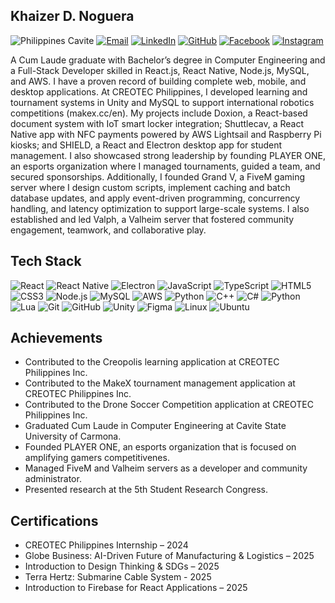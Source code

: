 ## Khaizer D. Noguera
![Philippines Cavite](https://img.shields.io/badge/Philippines-Cavite-393C3F?style=for-the-badge&logo=googlemaps&logoColor=DADAD8)
[![Email](https://img.shields.io/badge/Email-khaizerdn%40gmail.com-393C3F?style=for-the-badge&logo=gmail&logoColor=DADAD8)](mailto:khaizerdn@gmail.com)
[![LinkedIn](https://img.shields.io/badge/LinkedIn-khaizerdn-393C3F?style=for-the-badge&logo=linkedin&logoColor=DADAD8)](https://www.linkedin.com/in/khaizerdn)
[![GitHub](https://img.shields.io/badge/GitHub-khaizerdn-393C3F?style=for-the-badge&logo=github&logoColor=DADAD8)](https://github.com/khaizerdn)
[![Facebook](https://img.shields.io/badge/Facebook-khaizerdn-393C3F?style=for-the-badge&logo=facebook&logoColor=DADAD8)](https://facebook.com/khaizerdn)
[![Instagram](https://img.shields.io/badge/Instagram-khaizerdn-393C3F?style=for-the-badge&logo=instagram&logoColor=DADAD8)](https://instagram.com/khaizerdn)

A Cum Laude graduate with Bachelor’s degree in Computer Engineering and a Full-Stack Developer skilled in React.js, React Native, Node.js, MySQL, and AWS. I have a proven record of building complete web, mobile, and desktop applications. At CREOTEC Philippines, I developed learning and tournament systems in Unity and MySQL to support international robotics competitions (makex.cc/en). My projects include Doxion, a React-based document system with IoT smart locker integration; Shuttlecav, a React Native app with NFC payments powered by AWS Lightsail and Raspberry Pi kiosks; and SHIELD, a React and Electron desktop app for student management. I also showcased strong leadership by founding PLAYER ONE, an esports organization where I managed tournaments, guided a team, and secured sponsorships. Additionally, I founded Grand V, a FiveM gaming server where I design custom scripts, implement caching and batch database updates, and apply event-driven programming, concurrency handling, and latency optimization to support large-scale systems. I also established and led Valph, a Valheim server that fostered community engagement, teamwork, and collaborative play.

## Tech Stack

![React](https://img.shields.io/badge/React-393C3F?style=for-the-badge&logo=react&logoColor=61DAFB)
![React Native](https://img.shields.io/badge/React%20Native-393C3F?style=for-the-badge&logo=react&logoColor=61DAFB)
![Electron](https://img.shields.io/badge/Electron-393C3F?style=for-the-badge&logo=electron&logoColor=61DAFB)
![JavaScript](https://img.shields.io/badge/JavaScript-F7DF1E?style=for-the-badge&logo=javascript&logoColor=000000)
![TypeScript](https://img.shields.io/badge/TypeScript-3178C6?style=for-the-badge&logo=typescript&logoColor=ffffff)
![HTML5](https://img.shields.io/badge/HTML5-E34F26?style=for-the-badge&logo=html5&logoColor=ffffff)
![CSS3](https://img.shields.io/badge/CSS3-1572B6?style=for-the-badge&logo=css3&logoColor=ffffff)
![Node.js](https://img.shields.io/badge/Node.js-339933?style=for-the-badge&logo=node.js&logoColor=ffffff)
![MySQL](https://img.shields.io/badge/MySQL-4479A1?style=for-the-badge&logo=mysql&logoColor=ffffff)
![AWS](https://img.shields.io/badge/AWS-FF9900?style=for-the-badge&logo=aws&logoColor=000000)
![Python](https://img.shields.io/badge/Python-3776AB?style=for-the-badge&logo=python&logoColor=ffffff)
![C++](https://img.shields.io/badge/C++-00599C?style=for-the-badge&logo=cplusplus&logoColor=ffffff)
![C#](https://img.shields.io/badge/C%23-239120?style=for-the-badge&logo=csharp&logoColor=ffffff)
![Python](https://img.shields.io/badge/Python-3776AB?style=for-the-badge&logo=python&logoColor=ffffff)
![Lua](https://img.shields.io/badge/Lua-2C2D72?style=for-the-badge&logo=lua&logoColor=ffffff)
![Git](https://img.shields.io/badge/Git-F05032?style=for-the-badge&logo=git&logoColor=ffffff)
![GitHub](https://img.shields.io/badge/GitHub-393C3F?style=for-the-badge&logo=github&logoColor=ffffff)
![Unity](https://img.shields.io/badge/Unity-393C3F?style=for-the-badge&logo=unity&logoColor=ffffff)
![Figma](https://img.shields.io/badge/Figma-F24E1E?style=for-the-badge&logo=figma&logoColor=ffffff)
![Linux](https://img.shields.io/badge/Linux-FCC624?style=for-the-badge&logo=linux&logoColor=000000)
![Ubuntu](https://img.shields.io/badge/Ubuntu-E95420?style=for-the-badge&logo=ubuntu&logoColor=ffffff)

## Achievements

- Contributed to the Creopolis learning application at CREOTEC Philippines Inc.
- Contributed to the MakeX tournament management application at CREOTEC Philippines Inc.
- Contributed to the Drone Soccer Competition application at CREOTEC Philippines Inc.
- Graduated Cum Laude in Computer Engineering at Cavite State University of Carmona.
- Founded PLAYER ONE, an esports organization that is focused on amplifying gamers competitivenes.
- Managed FiveM and Valheim servers as a developer and community administrator.
- Presented research at the 5th Student Research Congress.

## Certifications  

- CREOTEC Philippines Internship – 2024  
- Globe Business: AI-Driven Future of Manufacturing & Logistics – 2025  
- Introduction to Design Thinking & SDGs – 2025
- Terra Hertz: Submarine Cable System - 2025
- Introduction to Firebase for React Applications – 2025
